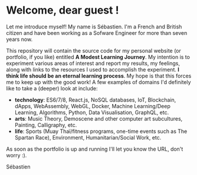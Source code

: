 # Welcome, dear guest !

Let me introduce myself! My name is Sébastien. I'm a French and British citizen and have been working as a Sofware Engineer for more than seven years now.

This repository will contain the source code for my personal website (or portfolio, if you like) entitled **A Modest Learning Journey**.
My intention is to experiment various areas of interest and report my results, my feelings, along with links to the resources I used to accomplish the experiment. **I think life should be an eternal learning process**. My hope is that this forces me to keep up with the good work!
A few examples of domains I'd definitely like to take a (deeper) look at include:
* **technology**: ES6/7/8, React.js, NoSQL databases, IoT, Blockchain, dApps, WebAssembly, WebGL, Docker, Machine Learning/Deep Learning, Algorithms, Python, Data Visualisation, GraphQL, etc.
* **arts**: Music Theory, Demoscene and other computer art subcultures, Painting, Calligraphy, etc.
* **life**: Sports (Muay Thaï/fitness programs, one-time events such as The Spartan Race), Environment, Humanitarian/Social Work, etc.

As soon as the portfolio is up and running I'll let you know the URL, don't worry :).

Sébastien